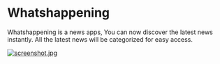# Whatshappening 

Whatshappening is a news apps, You can now discover the latest news instantly. All the latest news will be categorized for easy access.

[![screenshot.jpg](https://i.postimg.cc/Ghz3vPMh/screenshot.jpg)](https://postimg.cc/ykgzHR4w)

